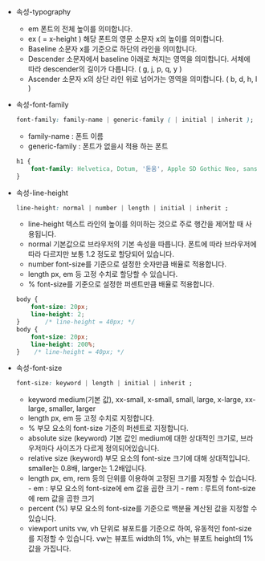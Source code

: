 * 속성-typography
    * em 폰트의 전체 높이를 의미합니다.
    * ex ( = x-height ) 해당 폰트의 영문 소문자 x의 높이를 의미합니다.
    * Baseline 소문자 x를 기준으로 하단의 라인을 의미합니다.
    * Descender 소문자에서 baseline 아래로 쳐지는 영역을 의미합니다. 서체에 따라 descender의 길이가 다릅니다. ( g, j, p, q, y )
    * Ascender 소문자 x의 상단 라인 위로 넘어가는 영역을 의미합니다. ( b, d, h, l )

* 속성-font-family
    ```css
    font-family: family-name | generic-family ( | initial | inherit );
    ```
    * family-name : 폰트 이름
    * generic-family : 폰트가 없을시 적용 하는 폰트
    ```css
    h1 {
        font-family: Helvetica, Dotum, '돋움', Apple SD Gothic Neo, sans-serif;
    } 
    ```

* 속성-line-height
    ```css
    line-height: normal | number | length | initial | inherit ;
    ```
    * line-height 텍스트 라인의 높이를 의미하는 것으로 주로 행간을 제어할 때 사용됩니다.
    * normal 기본값으로 브라우저의 기본 속성을 따릅니다.
    폰트에 따라 브라우저에 따라 다르지만 보통 1.2 정도로 할당되어 있습니다.
    * number font-size를 기준으로 설정한 숫자만큼 배율로 적용합니다.
    * length px, em 등 고정 수치로 할당할 수 있습니다.
    * % font-size를 기준으로 설정한 퍼센트만큼 배율로 적용합니다.

    ```css
    body { 
        font-size: 20px; 
        line-height: 2;
    }       /* line-height = 40px; */
    body { 
        font-size: 20px; 
        line-height: 200%; 
    }    /* line-height = 40px; */
    ```

* 속성-font-size
    ```css
    font-size: keyword | length | initial | inherit ;
    ```
    * keyword medium(기본 값), xx-small, x-small, small, large, x-large, xx-large, smaller, larger
    * length px, em 등 고정 수치로 지정합니다.
    * % 부모 요소의 font-size 기준의 퍼센트로 지정합니다.
    * absolute size (keyword) 기본 값인 medium에 대한 상대적인 크기로, 브라우저마다 사이즈가 다르게 정의되어있습니다.
    * relative size (keyword) 부모 요소의 font-size 크기에 대해 상대적입니다. smaller는 0.8배, larger는 1.2배입니다.
    * length px, em, rem 등의 단위를 이용하여 고정된 크기를 지정할 수 있습니다. - em :  부모 요소의 font-size에 em 값을 곱한 크기 - rem : 루트의 font-size에 rem 값을 곱한 크기
    * percent (%) 부모 요소의 font-size를 기준으로 백분율 계산된 값을 지정할 수 있습니다.
    * viewport units vw, vh 단위로 뷰포트를 기준으로 하여, 유동적인 font-size를 지정할 수 있습니다. vw는 뷰포트 width의 1%, vh는 뷰포트 height의 1% 값을 가집니다.